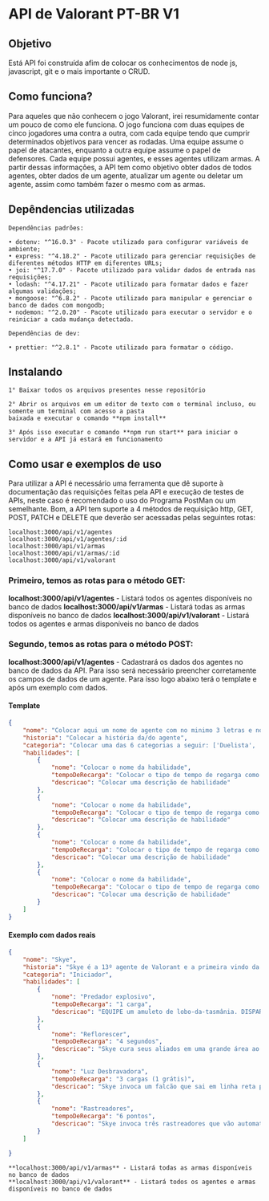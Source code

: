 # API de Valorant PT-BR V1

## Objetivo

Está API foi construída afim de colocar os conhecimentos de node js, javascript, git e o mais importante o CRUD.

## Como funciona?

Para aqueles que não conhecem o jogo Valorant, irei resumidamente contar um pouco de como ele funciona. O jogo funciona com duas equipes de cinco jogadores uma contra a outra, com cada equipe tendo que cumprir determinados objetivos para vencer as rodadas. Uma equipe assume o papel de atacantes, enquanto a outra equipe assume o papel de defensores. Cada equipe possui agentes, e esses agentes utilizam armas. A partir dessas informações, a API tem como objetivo obter dados de todos agentes, obter dados de um agente, atualizar um agente ou deletar um agente, assim como também fazer o mesmo com as armas.

## Depêndencias utilizadas

    Dependências padrões:

    • dotenv: "^16.0.3" - Pacote utilizado para configurar variáveis de ambiente;
    • express: "^4.18.2" - Pacote utilizado para gerenciar requisições de diferentes métodos HTTP em diferentes URLs;
    • joi: "^17.7.0" - Pacote utilizado para validar dados de entrada nas requisições;
    • lodash: "^4.17.21" - Pacote utilizado para formatar dados e fazer algumas validações;
    • mongoose: "^6.8.2" - Pacote utilizado para manipular e gerenciar o banco de dados com mongodb;
    • nodemon: "^2.0.20" - Pacote utilizado para executar o servidor e o reiniciar a cada mudança detectada.

    Dependências de dev:

    • prettier: "^2.8.1" - Pacote utilizado para formatar o código.

## Instalando

    1° Baixar todos os arquivos presentes nesse repositório

    2° Abrir os arquivos em um editor de texto com o terminal incluso, ou somente um terminal com acesso a pasta
    baixada e executar o comando **npm install**

    3° Após isso executar o comando **npm run start** para iniciar o servidor e a API já estará em funcionamento

## Como usar e exemplos de uso

Para utilizar a API é necessário uma ferramenta que dê suporte à documentação das requisições feitas pela API e execução de testes de APIs, neste caso é recomendado o uso do Programa PostMan ou um semelhante. Bom, a API tem suporte a 4 métodos de requisição http, GET, POST, PATCH e DELETE que deverão ser acessadas pelas seguintes rotas:

    localhost:3000/api/v1/agentes
    localhost:3000/api/v1/agentes/:id
    localhost:3000/api/v1/armas
    localhost:3000/api/v1/armas/:id
    localhost:3000/api/v1/valorant

### Primeiro, temos as rotas para o método GET:

**localhost:3000/api/v1/agentes** - Listará todos os agentes disponíveis no banco de dados
**localhost:3000/api/v1/armas** - Listará todas as armas disponíveis no banco de dados
**localhost:3000/api/v1/valorant** - Listará todos os agentes e armas disponíveis no banco de dados

### Segundo, temos as rotas para o método POST:

**localhost:3000/api/v1/agentes** - Cadastrará os dados dos agentes no banco de dados da API. Para isso
será necessário preencher corretamente os campos de dados de um agente. Para isso logo abaixo terá o template
e após um exemplo com dados.

#### Template

```JSON
{
    "nome": "Colocar aqui um nome de agente com no minimo 3 letras e no máximo 1 nome composto, este campo será único, então terá uma validação mais forte",
    "historia": "Colocar a história da/do agente",
    "categoria": "Colocar uma das 6 categorias a seguir: ['Duelista', 'Controlador', 'Iniciador', 'Sentinela'] , exatamente igual senão ocasionará ume erro de validação",
    "habilidades": [
        {
            "nome": "Colocar o nome da habilidade",
            "tempoDeRecarga": "Colocar o tipo de tempo de regarga como '1 seg' ou '3 cargas' ",
            "descricao": "Colocar uma descrição de habilidade"
        },
        {
            "nome": "Colocar o nome da habilidade",
            "tempoDeRecarga": "Colocar o tipo de tempo de regarga como '1 seg' ou '3 cargas' ",
            "descricao": "Colocar uma descrição de habilidade"
        },
        {
            "nome": "Colocar o nome da habilidade",
            "tempoDeRecarga": "Colocar o tipo de tempo de regarga como '1 seg' ou '3 cargas' ",
            "descricao": "Colocar uma descrição de habilidade"
        },
        {
            "nome": "Colocar o nome da habilidade",
            "tempoDeRecarga": "Colocar o tipo de tempo de regarga como '1 seg' ou '3 cargas' ",
            "descricao": "Colocar uma descrição de habilidade"
        }
    ]
}
```

#### Exemplo com dados reais

```JSON
{
    "nome": "Skye",
    "historia": "Skye é a 13º agente de Valorant e a primeira vindo da Austrália. Chamada por Sage para ajudar a salvar o mundo, ela está se juntando às forças do futuro próximo da Terra e compartilhando sua experiência em vida selvagem no campo de batalha. Skye definitivamente não é um fragger.",
    "categoria": "Iniciador",
    "habilidades": [
        {
            "nome": "Predador explosivo",
            "tempoDeRecarga": "1 carga",
            "descricao": "EQUIPE um amuleto de lobo-da-tasmânia. DISPARE para enviar e controlar esse predador. Enquanto estiver no controle, DISPARE para saltar para a frente. O lobo gera uma explosão e causa dano aos inimigos diretamente atingidos."
        },
        {
            "nome": "Reflorescer",
            "tempoDeRecarga": "4 segundos",
            "descricao": "Skye cura seus aliados em uma grande área ao seu redor. O tempo dura o bastante para restaurar 100 pontos de vida em aproximadamente 4 segundos. O feitiço pode ser usado mais de uma vez, mas o somatório de todas as vezes segue como 4 segundos."
        },
        {
            "nome": "Luz Desbravadora",
            "tempoDeRecarga": "3 cargas (1 grátis)",
            "descricao": "Skye invoca um falcão que sai em linha reta por padrão. Ela também pode controlar o falcão e fazer curvas mantendo o botão esquerdo do mouse pressionado. Se Skye pressionar E novamente antes que o falcão desapareça, o falcão explode e cega os inimigos por 2 segundos. Os jogadores que estão perto do falcão no momento de sua explosão, mas não estão olhando para ele, recebem o flash por 0,5 segundo. Skye vê um marcador de sucesso em sua tela se ela conseguir atordoar um inimigo."
        },
        {
            "nome": "Rastreadores",
            "tempoDeRecarga": "6 pontos",
            "descricao": "Skye invoca três rastreadores que vão automaticamente para os três oponentes mais próximos. Assim como outras magias da agente, eles também podem ser destruídos por inimigos. Se atingirem o alvo, ele ficará cego por 4 segundos. O mesmo jogador só pode ser alvo de um rastreador. Se apenas um ou dois oponentes estiverem vivos, apenas um ou dois rastreadores serão invocados ao invés do padrão de três. O rastreador desaparece se percorrer cerca de metade do mapa sem atingir seu alvo."
        }
    ]

}

```

    **localhost:3000/api/v1/armas** - Listará todas as armas disponíveis no banco de dados
    **localhost:3000/api/v1/valorant** - Listará todos os agentes e armas disponíveis no banco de dados
